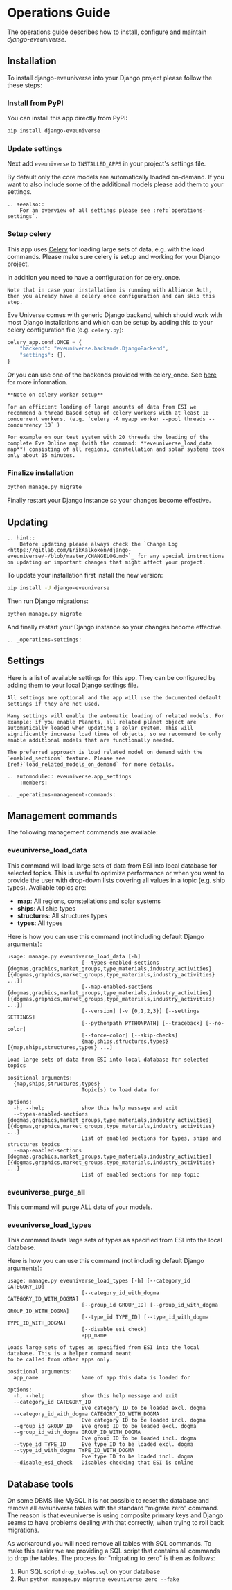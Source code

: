 # Operations Guide

The operations guide describes how to install, configure and maintain *django-eveuniverse*.

## Installation

To install django-eveuniverse into your Django project please follow the these steps:

### Install from PyPI

You can install this app directly from PyPI:

```bash
pip install django-eveuniverse
```

### Update settings

Next add `eveuniverse` to `INSTALLED_APPS` in your project's settings file.

By default only the core models are automatically loaded on-demand. If you want to also include some of the additional models please add them to your settings.

```{eval-rst}
.. seealso::
    For an overview of all settings please see :ref:`operations-settings`.
```

### Setup celery

This app uses [Celery](https://docs.celeryproject.org/en/stable/index.html) for loading large sets of data, e.g. with the load commands. Please make sure celery is setup and working for your Django project.

In addition you need to have a configuration for celery_once.

```{note}
Note that in case your installation is running with Alliance Auth, then you already have a celery once configuration and can skip this step.
```

Eve Universe comes with generic Django backend, which should work with most Django installations and which can be setup by adding this to your celery configuration file (e.g. `celery.py`):

```python
celery_app.conf.ONCE = {
    "backend": "eveuniverse.backends.DjangoBackend",
    "settings": {},
}
```

Or you can use one of the backends provided with celery_once. See [here](https://github.com/cameronmaske/celery-once#backends) for more information.

```{note}
**Note on celery worker setup**

For an efficient loading of large amounts of data from ESI we recommend a thread based setup of celery workers with at least 10 concurrent workers. (e.g. `celery -A myapp worker --pool threads --concurrency 10` )

For example on our test system with 20 threads the loading of the complete Eve Online map (with the command: **eveuniverse_load_data map**) consisting of all regions, constellation and solar systems took only about 15 minutes.
```

### Finalize installation

```bash
python manage.py migrate
```

Finally restart your Django instance so your changes become effective.

## Updating

```{eval-rst}
.. hint::
    Before updating please always check the `Change Log <https://gitlab.com/ErikKalkoken/django-eveuniverse/-/blob/master/CHANGELOG.md>`_ for any special instructions on updating or important changes that might affect your project.
```

To update your installation first install the new version:

```bash
pip install -U django-eveuniverse
```

Then run Django migrations:

```bash
python manage.py migrate
```

And finally restart your Django instance so your changes become effective.

```{eval-rst}
.. _operations-settings:
```

## Settings

Here is a list of available settings for this app. They can be configured by adding them to your local Django settings file.

```{note}
All settings are optional and the app will use the documented default settings if they are not used.
```

```{important}
Many settings will enable the automatic loading of related models. For example: if you enable Planets, all related planet object are automatically loaded when updating a solar system. This will significantly increase load times of objects, so we recommend to only enable additional models that are functionally needed.

The preferred approach is load related model on demand with the `enabled_sections` feature. Please see {ref}`load_related_models_on_demand` for more details.
```

```{eval-rst}
.. automodule:: eveuniverse.app_settings
    :members:
```

```{eval-rst}
.. _operations-management-commands:
```

## Management commands

The following management commands are available:

### eveuniverse_load_data

This command will load large sets of data from ESI into local database for selected topics. This is useful to optimize performance or when you want to provide the user with drop-down lists covering all values in a topic (e.g. ship types). Available topics are:

- **map**: All regions, constellations and solar systems
- **ships**: All ship types
- **structures**: All structures types
- **types**: All types

Here is how you can use this command (not including default Django arguments):

```text
usage: manage.py eveuniverse_load_data [-h]
                        [--types-enabled-sections {dogmas,graphics,market_groups,type_materials,industry_activities} [{dogmas,graphics,market_groups,type_materials,industry_activities} ...]]
                        [--map-enabled-sections {dogmas,graphics,market_groups,type_materials,industry_activities} [{dogmas,graphics,market_groups,type_materials,industry_activities} ...]]
                        [--version] [-v {0,1,2,3}] [--settings SETTINGS]
                        [--pythonpath PYTHONPATH] [--traceback] [--no-color]
                        [--force-color] [--skip-checks]
                        {map,ships,structures,types} [{map,ships,structures,types} ...]

Load large sets of data from ESI into local database for selected topics

positional arguments:
  {map,ships,structures,types}
                        Topic(s) to load data for

options:
  -h, --help            show this help message and exit
  --types-enabled-sections {dogmas,graphics,market_groups,type_materials,industry_activities} [{dogmas,graphics,market_groups,type_materials,industry_activities} ...]
                        List of enabled sections for types, ships and structures topics
  --map-enabled-sections {dogmas,graphics,market_groups,type_materials,industry_activities} [{dogmas,graphics,market_groups,type_materials,industry_activities} ...]
                        List of enabled sections for map topic
```

### eveuniverse_purge_all

This command will purge ALL data of your models.

### eveuniverse_load_types

This command loads large sets of types as specified from ESI into the local database.

Here is how you can use this command (not including default Django arguments):

```text
usage: manage.py eveuniverse_load_types [-h] [--category_id CATEGORY_ID]
                        [--category_id_with_dogma CATEGORY_ID_WITH_DOGMA]
                        [--group_id GROUP_ID] [--group_id_with_dogma GROUP_ID_WITH_DOGMA]
                        [--type_id TYPE_ID] [--type_id_with_dogma TYPE_ID_WITH_DOGMA]
                        [--disable_esi_check]
                        app_name

Loads large sets of types as specified from ESI into the local database. This is a helper command meant
to be called from other apps only.

positional arguments:
  app_name              Name of app this data is loaded for

options:
  -h, --help            show this help message and exit
  --category_id CATEGORY_ID
                        Eve category ID to be loaded excl. dogma
  --category_id_with_dogma CATEGORY_ID_WITH_DOGMA
                        Eve category ID to be loaded incl. dogma
  --group_id GROUP_ID   Eve group ID to be loaded excl. dogma
  --group_id_with_dogma GROUP_ID_WITH_DOGMA
                        Eve group ID to be loaded incl. dogma
  --type_id TYPE_ID     Eve type ID to be loaded excl. dogma
  --type_id_with_dogma TYPE_ID_WITH_DOGMA
                        Eve type ID to be loaded incl. dogma
  --disable_esi_check   Disables checking that ESI is online
```

## Database tools

On some DBMS like MySQL it is not possible to reset the database and remove all eveuniverse tables with the standard "migrate zero" command. The reason is that eveuniverse is using composite primary keys and Django seams to have problems dealing with that correctly, when trying to roll back migrations.

As workaround you will need remove all tables with SQL commands. To make this easier we are providing a SQL script that contains all commands to drop the tables. The process for "migrating to zero" is then as follows:

1. Run SQL script `drop_tables.sql` on your database
2. Run `python manage.py migrate eveuniverse zero --fake`
